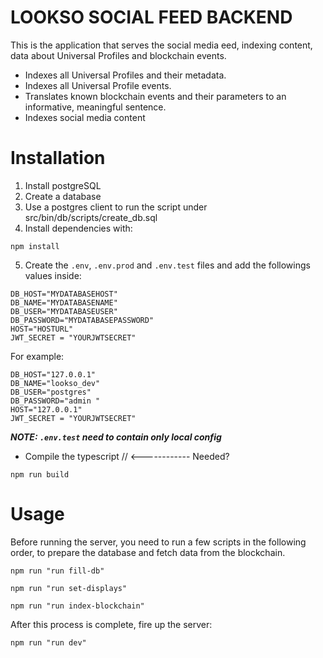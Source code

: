 # LOOKSO SOCIAL FEED BACKEND

This is the application that serves the social media eed, indexing content, data about Universal Profiles and blockchain events.
* Indexes all Universal Profiles and their metadata.
* Indexes all Universal Profile events.
* Translates known blockchain events and their parameters to an informative, meaningful sentence.
* Indexes social media content


# Installation

1. Install postgreSQL 
2. Create a database
3. Use a postgres client to run the script under src/bin/db/scripts/create_db.sql
4. Install dependencies with:

```
npm install
```

5. Create the `.env`, `.env.prod` and `.env.test` files and add the followings values inside:
```
DB_HOST="MYDATABASEHOST"
DB_NAME="MYDATABASENAME"
DB_USER="MYDATABASEUSER"
DB_PASSWORD="MYDATABASEPASSWORD"
HOST="HOSTURL"
JWT_SECRET = "YOURJWTSECRET"
```

For example:
```
DB_HOST="127.0.0.1"
DB_NAME="lookso_dev"
DB_USER="postgres"
DB_PASSWORD="admin "
HOST="127.0.0.1"
JWT_SECRET = "YOURJWTSECRET"
```

***NOTE: `.env.test` need to contain only local config***

- Compile the typescript // <------------ Needed?
```
npm run build
```


# Usage

Before running the server, you need to run a few scripts in the following order, to prepare the database and fetch data from the blockchain.

```
npm run "run fill-db"
```

```
npm run "run set-displays"
```

```
npm run "run index-blockchain"
```

After this process is complete, fire up the server:

```
npm run "run dev"
```